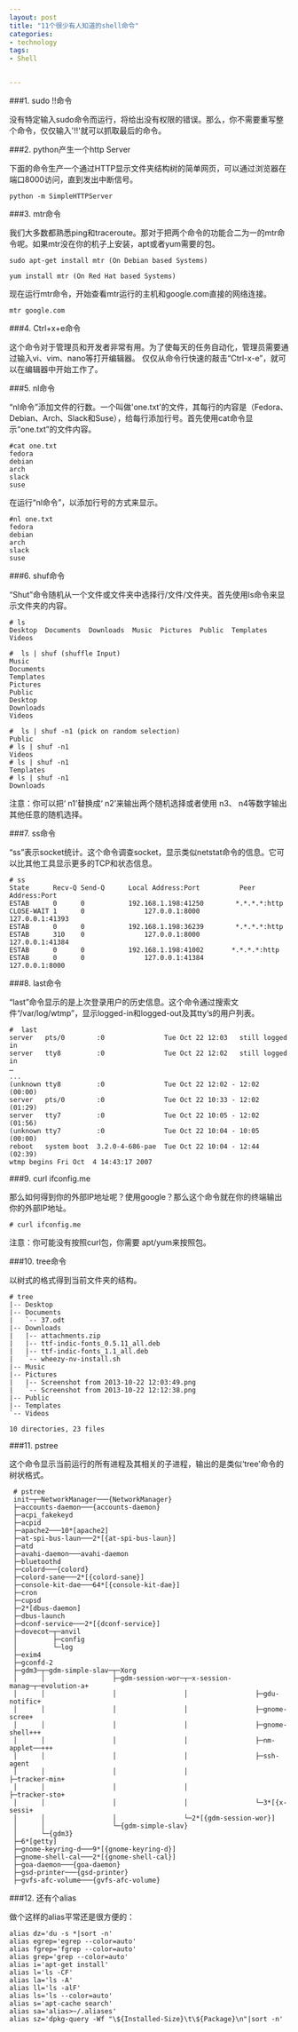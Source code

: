 ```yaml
---
layout: post
title: "11个很少有人知道的shell命令"
categories:
- technology
tags:
- Shell 


---
```


###1. sudo !!命令

没有特定输入sudo命令而运行，将给出没有权限的错误。那么，你不需要重写整个命令，仅仅输入'!!'就可以抓取最后的命令。

###2. python产生一个http Server

下面的命令生产一个通过HTTP显示文件夹结构树的简单网页，可以通过浏览器在端口8000访问，直到发出中断信号。

	python -m SimpleHTTPServer
###3. mtr命令

我们大多数都熟悉ping和traceroute。那对于把两个命令的功能合二为一的mtr命令呢。如果mtr没在你的机子上安装，apt或者yum需要的包。

	sudo apt-get install mtr (On Debian based Systems)
	
	yum install mtr (On Red Hat based Systems)

现在运行mtr命令，开始查看mtr运行的主机和google.com直接的网络连接。

	mtr google.com

###4. Ctrl+x+e命令

这个命令对于管理员和开发者非常有用。为了使每天的任务自动化，管理员需要通过输入vi、vim、nano等打开编辑器。
仅仅从命令行快速的敲击“Ctrl-x-e”，就可以在编辑器中开始工作了。

###5. nl命令

“nl命令”添加文件的行数。一个叫做'one.txt'的文件，其每行的内容是（Fedora、Debian、Arch、Slack和Suse），给每行添加行号。首先使用cat命令显示“one.txt”的文件内容。

	#cat one.txt
	fedora
	debian
	arch
	slack
	suse

在运行“nl命令”，以添加行号的方式来显示。

	#nl one.txt
	fedora
	debian
	arch
	slack
	suse

###6. shuf命令

“Shut”命令随机从一个文件或文件夹中选择行/文件/文件夹。首先使用ls命令来显示文件夹的内容。

	# ls
	Desktop  Documents  Downloads  Music  Pictures  Public  Templates  Videos
	
	#  ls | shuf (shuffle Input)
	Music
	Documents
	Templates
	Pictures
	Public
	Desktop
	Downloads
	Videos
	
	#  ls | shuf -n1 (pick on random selection)
	Public
	# ls | shuf -n1
	Videos
	# ls | shuf -n1
	Templates
	# ls | shuf -n1
	Downloads

注意：你可以把‘ n1’替换成‘ n2’来输出两个随机选择或者使用 n3、 n4等数字输出其他任意的随机选择。

###7. ss命令

“ss”表示socket统计。这个命令调查socket，显示类似netstat命令的信息。它可以比其他工具显示更多的TCP和状态信息。

	# ss
	State      Recv-Q Send-Q      Local Address:Port          Peer Address:Port  
	ESTAB      0      0           192.168.1.198:41250        *.*.*.*:http   
	CLOSE-WAIT 1      0               127.0.0.1:8000             127.0.0.1:41393  
	ESTAB      0      0           192.168.1.198:36239        *.*.*.*:http   
	ESTAB      310    0               127.0.0.1:8000             127.0.0.1:41384  
	ESTAB      0      0           192.168.1.198:41002       *.*.*.*:http   
	ESTAB      0      0               127.0.0.1:41384            127.0.0.1:8000

###8. last命令

“last”命令显示的是上次登录用户的历史信息。这个命令通过搜索文件“/var/log/wtmp”，显示logged-in和logged-out及其tty‘s的用户列表。

	#  last
	server   pts/0        :0               Tue Oct 22 12:03   still logged in  
	server   tty8         :0               Tue Oct 22 12:02   still logged in  
	…
	...
	(unknown tty8         :0               Tue Oct 22 12:02 - 12:02  (00:00)   
	server   pts/0        :0               Tue Oct 22 10:33 - 12:02  (01:29)   
	server   tty7         :0               Tue Oct 22 10:05 - 12:02  (01:56)   
	(unknown tty7         :0               Tue Oct 22 10:04 - 10:05  (00:00)   
	reboot   system boot  3.2.0-4-686-pae  Tue Oct 22 10:04 - 12:44  (02:39)   
	wtmp begins Fri Oct  4 14:43:17 2007

###9. curl ifconfig.me

那么如何得到你的外部IP地址呢？使用google？那么这个命令就在你的终端输出你的外部IP地址。

	# curl ifconfig.me

注意：你可能没有按照curl包，你需要 apt/yum来按照包。

###10. tree命令

以树式的格式得到当前文件夹的结构。

	# tree
	|-- Desktop
	|-- Documents
	|   `-- 37.odt
	|-- Downloads
	|   |-- attachments.zip
	|   |-- ttf-indic-fonts_0.5.11_all.deb
	|   |-- ttf-indic-fonts_1.1_all.deb
	|   `-- wheezy-nv-install.sh
	|-- Music
	|-- Pictures
	|   |-- Screenshot from 2013-10-22 12:03:49.png
	|   `-- Screenshot from 2013-10-22 12:12:38.png
	|-- Public
	|-- Templates
	`-- Videos
	
	10 directories, 23 files

###11. pstree

这个命令显示当前运行的所有进程及其相关的子进程，输出的是类似‘tree’命令的树状格式。


     # pstree
     init─┬─NetworkManager───{NetworkManager}
     ├─accounts-daemon───{accounts-daemon}
     ├─acpi_fakekeyd
     ├─acpid
     ├─apache2───10*[apache2]
     ├─at-spi-bus-laun───2*[{at-spi-bus-laun}]
     ├─atd
     ├─avahi-daemon───avahi-daemon
     ├─bluetoothd
     ├─colord───{colord}
     ├─colord-sane───2*[{colord-sane}]
     ├─console-kit-dae───64*[{console-kit-dae}]
     ├─cron
     ├─cupsd
     ├─2*[dbus-daemon]
     ├─dbus-launch
     ├─dconf-service───2*[{dconf-service}]
     ├─dovecot─┬─anvil
     │         ├─config
     │         └─log
     ├─exim4
     ├─gconfd-2
     ├─gdm3─┬─gdm-simple-slav─┬─Xorg
     │      │                 ├─gdm-session-wor─┬─x-session-manag─┬─evolution-a+
     │      │                 │                 │                 ├─gdu-notific+
     │      │                 │                 │                 ├─gnome-scree+
     │      │                 │                 │                 ├─gnome-shell+++
     │      │                 │                 │                 ├─nm-applet──+++
     │      │                 │                 │                 ├─ssh-agent
     │      │                 │                 │                 ├─tracker-min+
     │      │                 │                 │                 ├─tracker-sto+
     │      │                 │                 │                 └─3*[{x-sessi+
     │      │                 │                 └─2*[{gdm-session-wor}]
     │      │                 └─{gdm-simple-slav}
     │      └─{gdm3}
     ├─6*[getty]
     ├─gnome-keyring-d───9*[{gnome-keyring-d}]
     ├─gnome-shell-cal───2*[{gnome-shell-cal}]
     ├─goa-daemon───{goa-daemon}
     ├─gsd-printer───{gsd-printer}
     ├─gvfs-afc-volume───{gvfs-afc-volume}


###12. 还有个alias

做个这样的alias平常还是很方便的：

	alias dz='du -s *|sort -n'
	alias egrep='egrep --color=auto'
	alias fgrep='fgrep --color=auto'
	alias grep='grep --color=auto'
	alias i='apt-get install'
	alias l='ls -CF'
	alias la='ls -A'
	alias ll='ls -alF'
	alias ls='ls --color=auto'
	alias s='apt-cache search'
	alias sa='alias>~/.aliases'
	alias sz='dpkg-query -Wf "\${Installed-Size}\t\${Package}\n"|sort -n'
